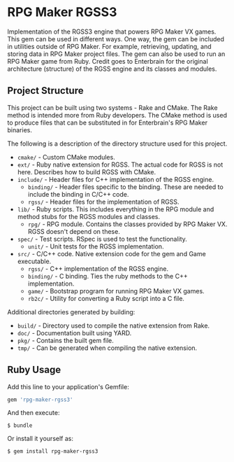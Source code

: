 RPG Maker RGSS3
===============

Implementation of the RGSS3 engine that powers RPG Maker VX games.
This gem can be used in different ways.
One way, the gem can be included in utilities outside of RPG Maker.
For example, retrieving, updating, and storing data in RPG Maker project files.
The gem can also be used to run an RPG Maker game from Ruby.
Credit goes to Enterbrain for the original architecture (structure) of the RGSS engine and its classes and modules.

Project Structure
-----------------

This project can be built using two systems - Rake and CMake.
The Rake method is intended more from Ruby developers.
The CMake method is used to produce files that can be substituted in for Enterbrain's RPG Maker binaries.

The following is a description of the directory structure used for this project.

- `cmake/` - Custom CMake modules.
- `ext/` - Ruby native extension for RGSS. The actual code for RGSS is not here. Describes how to build RGSS with CMake.
- `include/` - Header files for C++ implementation of the RGSS engine.
  - `binding/` - Header files specific to the binding. These are needed to include the binding in C/C++ code.
  - `rgss/` - Header files for the implementation of RGSS.
- `lib/` - Ruby scripts. This includes everything in the RPG module and method stubs for the RGSS modules and classes.
  - `rpg/` - RPG module. Contains the classes provided by RPG Maker VX. RGSS doesn't depend on these.
- `spec/` - Test scripts. RSpec is used to test the functionality.
  - `unit/` - Unit tests for the RGSS implementation.
- `src/` - C/C++ code. Native extension code for the gem and Game executable.
  - `rgss/` - C++ implementation of the RGSS engine.
  - `binding/` - C binding. Ties the ruby methods to the C++ implementation.
  - `game/` - Bootstrap program for running RPG Maker VX games.
  - `rb2c/` - Utility for converting a Ruby script into a C file.

Additional directories generated by building:

- `build/` - Directory used to compile the native extension from Rake.
- `doc/` - Documentation built using YARD.
- `pkg/` - Contains the built gem file.
- `tmp/` - Can be generated when compiling the native extension.

Ruby Usage
----------

Add this line to your application's Gemfile:

```ruby
gem 'rpg-maker-rgss3'
```

And then execute:

    $ bundle

Or install it yourself as:

    $ gem install rpg-maker-rgss3
